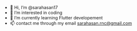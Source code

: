 - 👋 Hi, I’m @sarahasan17
- 👀 I’m interested in coding
- 🌱 I’m currently learning Flutter developement
- 📫 contact me through my email sarahasan.rnc@gmail.com 


